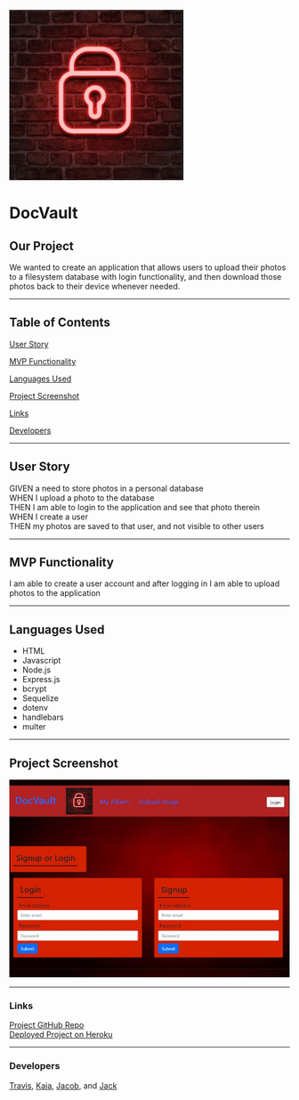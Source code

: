 ![DocVault Logo](./public/images/docvault.jpg)
# DocVault

## Our Project

We wanted to create an application that allows users to upload their photos to a filesystem database with login functionality, and then download those photos back to their device whenever needed.

---

## Table of Contents
[User Story](#user-story)

[MVP Functionality](#mvp-functionality)

[Languages Used](#languages-used)

[Project Screenshot](#project-screenshot)

[Links](#links)

[Developers](#developers)

---
## User Story
GIVEN a need to store photos in a personal database<br/>
WHEN I upload a photo to the database<br/>
THEN I am able to login to the application and see that photo therein<br/>
WHEN I create a user<br/>
THEN my photos are saved to that user, and not visible to other users<br/>

---
## MVP Functionality
I am able to create a user account and after logging in I am able to upload photos to the application <br>

---
## Languages Used
* HTML 
* Javascript
* Node.js 
* Express.js 
* bcrypt 
* Sequelize 
* dotenv 
* handlebars 
* multer
---
## Project Screenshot
![Project Screenshot](./screenshots/docvault1.JPG)

---
### Links
[Project GitHub Repo](https://github.com/ValiantThor92/steamShark) <br>
[Deployed Project on Heroku](https://agile-temple-90767.herokuapp.com/) <br>

---
### Developers
[Travis](https://github.com/ValiantThor92), [Kaia](https://github.com/Re1d0n), [Jacob](https://github.com/YacobLeonetti), and [Jack](https://github.com/JackyFord)